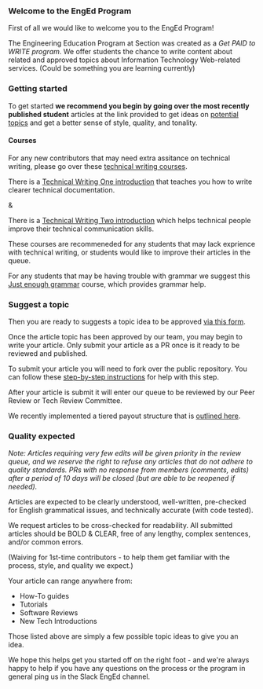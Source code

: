 ### Welcome to the EngEd Program
First of all we would like to welcome you to the EngEd Program!

The Engineering Education Program at Section was created as a *Get PAID to WRITE program*.
We offer students the chance to write content about related and approved topics about Information Technology Web-related services. (Could be something you are learning currently)

### Getting started
To get started **we recommend you begin by going over the most recently published student** articles at the link provided to get ideas on [potential topics](https://www.section.io/engineering-education/) and get a better sense of style, quality, and tonality.

#### Courses 
For any new contributors that may need extra assitance on technical writing, please go over these [technical writing courses](https://developers.google.com/tech-writing/overview). 

There is a [Technical Writing One introduction](https://developers.google.com/tech-writing/one) that teaches you how to write clearer technical documentation.

&

There is a [Technical Writing Two introduction](https://developers.google.com/tech-writing/two) which helps technical people improve their technical communication skills.

These courses are recommeneded for any students that may lack exprience with technical writing, or students would like to improve their articles in the queue.

For any students that may be having trouble with grammar we suggest this [Just enough grammar](https://developers.google.com/tech-writing/one/just-enough-grammar) course, which provides grammar help.

### Suggest a topic
Then you are ready to suggests a topic idea to be approved [via this form](https://github.com/section-io/engineering-education/issues/new?assignees=&labels=topic+suggestion&template=enged-content-idea-suggestion.md&title=).

Once the article topic has been approved by our team, you may begin to write your article. Only submit your article as a PR once is it ready to be reviewed and published.

To submit your article you will need to fork over the public repository. You can follow these [step-by-step instructions](https://github.com/section-io/engineering-education/blob/master/new_contributors/UPLOAD_INSTRUCTIONS.md) for help with this step.

After your article is submit it will enter our queue to be reviewed by our Peer Review or Tech Review Committee.

We recently implemented a tiered payout structure that is [outlined here](https://github.com/section-io/engineering-education/blob/master/new_contributors/CONTRIBUTING.md#review-approval--payment-processes).

### Quality expected
*Note: Articles requiring very few edits will be given priority in the review queue, and we reserve the right to refuse any articles that do not adhere to quality standards. PRs with no response from members (comments, edits) after a period of 10 days will be closed (but are able to be reopened if needed).*

Articles are expected to be clearly understood, well-written, pre-checked for English grammatical issues, and technically accurate (with code tested).

We request articles to be cross-checked for readability. All submitted articles should be BOLD & CLEAR, free of any lengthy, complex sentences, and/or common errors.

(Waiving for 1st-time contributors - to help them get familiar with the process, style, and quality we expect.)

Your article can range anywhere from:
- How-To guides  
- Tutorials  
- Software Reviews  
- New Tech Introductions

Those listed above are simply a few possible topic ideas to give you an idea.

We hope this helps get you started off on the right foot - and we're always happy to help if you have any questions on the process or the program in general ping us in the Slack EngEd channel.
